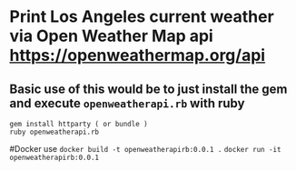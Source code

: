 # Print Los Angeles current weather via Open Weather Map api  https://openweathermap.org/api
## Basic use of this would be to just install the gem and execute `openweatherapi.rb` with ruby

```
gem install httparty ( or bundle ) 
ruby openweatherapi.rb
```

#Docker use 
`docker build -t openweatherapirb:0.0.1 .`
`docker run -it openweatherapirb:0.0.1`
